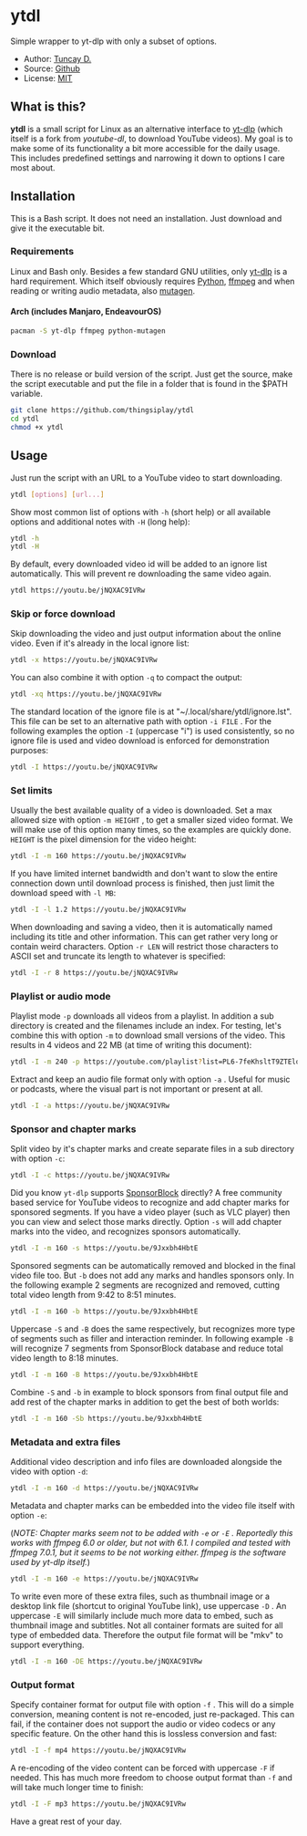 # ytdl

Simple wrapper to yt-dlp with only a subset of options.

- Author: [Tuncay D.](https://github.com/thingsiplay)
- Source: [Github](https://github.com/thingsiplay/ytdl)
- License: [MIT](LICENSE)

## What is this?

**ytdl** is a small script for Linux as an alternative interface to
[yt-dlp](https://github.com/yt-dlp/yt-dlp) (which itself is a fork from
_youtube-dl_, to download YouTube videos). My goal is to make some of its
functionality a bit more accessible for the daily usage. This includes
predefined settings and narrowing it down to options I care most about.

## Installation

This is a Bash script. It does not need an installation. Just download and give
it the executable bit.

### Requirements

Linux and Bash only. Besides a few standard GNU utilities, only
[yt-dlp](https://github.com/yt-dlp/yt-dlp) is a hard requirement. Which itself
obviously requires [Python](https://www.python.org/),
[ffmpeg](https://ffmpeg.org) and when reading or writing audio metadata, also
[mutagen](https://github.com/quodlibet/mutagen).

#### Arch (includes Manjaro, EndeavourOS)

```bash
pacman -S yt-dlp ffmpeg python-mutagen
```

### Download

There is no release or build version of the script. Just get the source, make
the script executable and put the file in a folder that is found in the $PATH
variable.

```bash
git clone https://github.com/thingsiplay/ytdl
cd ytdl
chmod +x ytdl
```

## Usage

Just run the script with an URL to a YouTube video to start downloading.

```bash
ytdl [options] [url...]
```

Show most common list of options with `-h` (short help) or all available
options and additional notes with `-H` (long help):

```bash
ytdl -h
ytdl -H
```

By default, every downloaded video id will be added to an ignore list
automatically. This will prevent re downloading the same video again.

```bash
ytdl https://youtu.be/jNQXAC9IVRw
```

### Skip or force download

Skip downloading the video and just output information about the online video.
Even if it's already in the local ignore list:

```bash
ytdl -x https://youtu.be/jNQXAC9IVRw
```

You can also combine it with option `-q` to compact the output:

```bash
ytdl -xq https://youtu.be/jNQXAC9IVRw
```

The standard location of the ignore file is at
"~/.local/share/ytdl/ignore.lst". This file can be set to an alternative path
with option `-i FILE` . For the following examples the option `-I` (uppercase
"i") is used consistently, so no ignore file is used and video download is
enforced for demonstration purposes:

```bash
ytdl -I https://youtu.be/jNQXAC9IVRw
```

### Set limits

Usually the best available quality of a video is downloaded. Set a max allowed
size with option `-m HEIGHT` , to get a smaller sized video format. We will
make use of this option many times, so the examples are quickly done. `HEIGHT`
is the pixel dimension for the video height:

```bash
ytdl -I -m 160 https://youtu.be/jNQXAC9IVRw
```

If you have limited internet bandwidth and don't want to slow the entire
connection down until download process is finished, then just limit the
download speed with `-l MB`:

```bash
ytdl -I -l 1.2 https://youtu.be/jNQXAC9IVRw
```

When downloading and saving a video, then it is automatically named including
its title and other information. This can get rather very long or contain weird
characters. Option `-r LEN` will restrict those characters to ASCII set and
truncate its length to whatever is specified:

```bash
ytdl -I -r 8 https://youtu.be/jNQXAC9IVRw
```

### Playlist or audio mode

Playlist mode `-p` downloads all videos from a playlist. In addition a sub
directory is created and the filenames include an index. For testing, let's
combine this with option `-m` to download small versions of the video. This
results in 4 videos and 22 MB (at time of writing this document):

```bash
ytdl -I -m 240 -p https://youtube.com/playlist?list=PL6-7feKhsltT9ZTElq6V2Z2EZN71wyxrX
```

Extract and keep an audio file format only with option `-a` . Useful for music
or podcasts, where the visual part is not important or present at all.

```bash
ytdl -I -a https://youtu.be/jNQXAC9IVRw
```

### Sponsor and chapter marks

Split video by it's chapter marks and create separate files in a sub directory
with option `-c`:

```bash
ytdl -I -c https://youtu.be/jNQXAC9IVRw
```

Did you know `yt-dlp` supports [SponsorBlock](https://sponsor.ajay.app/)
directly? A free community based service for YouTube videos to recognize and
add chapter marks for sponsored segments. If you have a video player (such as
VLC player) then you can view and select those marks directly. Option `-s` will
add chapter marks into the video, and recognizes sponsors automatically.

```bash
ytdl -I -m 160 -s https://youtu.be/9Jxxbh4HbtE
```

Sponsored segments can be automatically removed and blocked in the final video
file too. But `-b` does not add any marks and handles sponsors only. In the
following example 2 segments are recognized and removed, cutting total video
length from 9:42 to 8:51 minutes.

```bash
ytdl -I -m 160 -b https://youtu.be/9Jxxbh4HbtE
```

Uppercase `-S` and `-B` does the same respectively, but recognizes more type of
segments such as filler and interaction reminder. In following example `-B`
will recognize 7 segments from SponsorBlock database and reduce total video
length to 8:18 minutes.

```bash
ytdl -I -m 160 -B https://youtu.be/9Jxxbh4HbtE
```

Combine `-S` and `-b` in example to block sponsors from final output file and
add rest of the chapter marks in addition to get the best of both worlds:

```bash
ytdl -I -m 160 -Sb https://youtu.be/9Jxxbh4HbtE
```

### Metadata and extra files

Additional video description and info files are downloaded alongside the video
with option `-d`:

```bash
ytdl -I -m 160 -d https://youtu.be/jNQXAC9IVRw
```

Metadata and chapter marks can be embedded into the video file itself with
option `-e`:

(_NOTE: Chapter marks seem not to be added with `-e` or `-E` . Reportedly this
works with ffmpeg 6.0 or older, but not with 6.1. I compiled and tested with
ffmpeg 7.0.1, but it seems to be not working either. ffmpeg is the software
used by yt-dlp itself._)

```bash
ytdl -I -m 160 -e https://youtu.be/jNQXAC9IVRw
```

To write even more of these extra files, such as thumbnail image or a desktop
link file (shortcut to original YouTube link), use uppercase `-D` . An
uppercase `-E` will similarly include much more data to embed, such as
thumbnail image and subtitles. Not all container formats are suited for all
type of embedded data. Therefore the output file format will be "mkv" to
support everything.

```bash
ytdl -I -m 160 -DE https://youtu.be/jNQXAC9IVRw
```

### Output format

Specify container format for output file with option `-f` . This will do a
simple conversion, meaning content is not re-encoded, just re-packaged. This
can fail, if the container does not support the audio or video codecs or
any specific feature. On the other hand this is lossless conversion and fast:

```bash
ytdl -I -f mp4 https://youtu.be/jNQXAC9IVRw
```

A re-encoding of the video content can be forced with uppercase `-F` if needed.
This has much more freedom to choose output format than `-f` and will take much
longer time to finish:

```bash
ytdl -I -F mp3 https://youtu.be/jNQXAC9IVRw
```

Have a great rest of your day.
